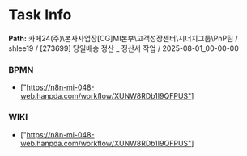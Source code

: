 # Task Info

**Path:** 카페24(주)\본사사업장\[CG]MI본부\고객성장센터\시너지그룹\PnP팀 / shlee19 / [273699] 당일배송 정산 _ 정산서 작업 / 2025-08-01_00-00-00

### BPMN
- ["https://n8n-mi-048-web.hanpda.com/workflow/XUNW8RDb1I9QFPUS"]

### WIKI
- ["https://n8n-mi-048-web.hanpda.com/workflow/XUNW8RDb1I9QFPUS"]

